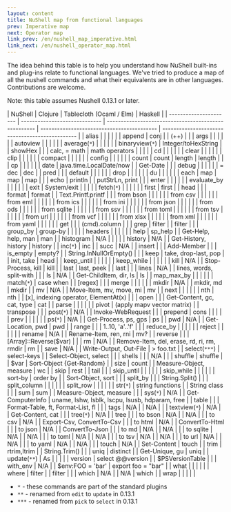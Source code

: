 ```yaml
---
layout: content
title: NuShell map from functional languages
prev: Imperative map 
next: Operator map
link_prev: /en/nushell_map_imperative.html
link_next: /en/nushell_operator_map.html 
---
```


The idea behind this table is to help you understand how NuShell built-ins and plug-ins relate to functional languages. We've tried to produce a map of all the nushell commands and what their equivalents are in other languages. Contributions are welcome.

Note: this table assumes Nushell 0.13.1 or later.


| NuShell                | Clojure                       | Tablecloth (Ocaml / Elm)                             | Haskell                                    |
| ---------------------- | ----------------------------- | ---------------------------------------------------- | ------------------------------------------ | ----------------------------------------------- |
| alias                  |                               |                                                      |                                            |                                                 |
| append                 | conj                          |                                                      | (++)                                       |                                                 |
| args                   |                               |                                                      |                                            |                                                 |
| autoview               |                               |                                                      |                                            |                                                 |
| average(`*`)           |                               |                                                      |                                            |                                                 |
| binaryview(`*`)        | Integer/toHexString           |                                                      | showHex                                    |                                                 |
| calc, = math           | math operators                |                                                      |                                            |                                                 |
| cd                     |                               |                                                      |                                            |                                                 |
| clear                  |                               |                                                      |                                            |                                                 |
| clip                   |                               |                                                      |                                            |                                                 |
| compact                |                               |                                                      |                                            |                                                 |
| config                 |                               |                                                      |                                            |                                                 |
| count                  | count                         | length                                               | length                                     |                                                 |
| cp                     |                               |                                                      |                                            |                                                 |
| date                   | java.time.LocalDate/now       |                                                      | Get-Date                                   |                                                 |
| debug                  |                               |                                                      |                                            |                                                 |
| = dec                  | dec                           |                                                      | pred                                       |                                                 |
| default                |                               |                                                      |                                            |                                                 |
| drop                   |                               |                                                      |                                            |                                                 |
| du                     |                               |                                                      |                                            |                                                 |
| each                   | map                           | map                                                  | map                                        |                                                 |
| echo                   | println                       |                                                      | putStrLn, print                            |                                                 |
| enter                  |                               |                                                      |                                            |                                                 |
| evaluate_by            |                               |                                                      |                                            |                                                 |
| exit                   | System/exit                   |                                                      |                                            |                                                 |
| fetch(`*`)             |                               |                                                      |                                            |                                                 |
| first                  | first                         |                                                      | head                                       |                                                 |
| format                 | format                        |                                                      | Text.Printf.printf                         |                                                 |
| from bson              |                               |                                                      |                                            |                                                 |
| from csv               |                               |                                                      |                                            |                                                 |
| from eml               |                               |                                                      |                                            |                                                 |
| from ics               |                               |                                                      |                                            |                                                 |
| from ini               |                               |                                                      |                                            |                                                 |
| from json              |                               |                                                      |                                            |                                                 |
| from ods               |                               |                                                      |                                            |                                                 |
| from sqlite            |                               |                                                      |                                            |                                                 |
| from ssv               |                               |                                                      |                                            |                                                 |
| from toml              |                               |                                                      |                                            |                                                 |
| from tsv               |                               |                                                      |                                            |                                                 |
| from url               |                               |                                                      |                                            |                                                 |
| from vcf               |                               |                                                      |                                            |                                                 |
| from xlsx              |                               |                                                      |                                            |                                                 |
| from xml               |                               |                                                      |                                            |                                                 |
| from yaml              |                               |                                                      |                                            |                                                 |
| get                    |                               |                                                      | (cmd).column                               |                                                 |
| grep                   | filter                        |                                                      | filter                                     |                                                 |
| group_by               | group-by                      |                                                      |                                            |                                                 |
| headers                |                               |                                                      |                                            |                                                 |
| help                   | sp_help                       |                                                      | Get-Help, help, man                        | man                                             |
| histogram              | N/A                           |                                                      |                                            |                                                 |
| history                | N/A                           |                                                      | Get-History, history                       | history                                         |
| inc(`*`)               | inc                           |                                                      | succ                                       | N/A                                             |
| insert                 |                               |                                                      | Add-Member                                 |                                                 |
| is_empty               | empty?                        |                                                      | String.InNullOrEmpty()                     |                                                 |
| keep                   | take, drop-last, pop          |                                                      | init, take                                 | head                                            |
| keep_until             |                               |                                                      |                                            |                                                 |
| keep_while             |                               |                                                      |                                            |                                                 |
| kill                   | N/A                           |                                                      | Stop-Process, kill                         | kill                                            |
| last                   | last, peek                    |                                                      | last                                       |                                                 |
| lines                  | N/A                           |                                                      | lines, words, split-with                   |                                                 |
| ls                     | N/A                           |                                                      | Get-ChildItem, dir, ls                     | ls                                              |
| map_max_by             |                               |                                                      |                                            |                                                 |
| match(`*`)             | case when                     |                                                      | [regex]                                    |                                                 |
| merge                  |                               |                                                      |                                            |                                                 |
| mkdir                  | N/A                           |                                                      | mkdir, md                                  | mkdir                                           |
| mv                     | N/A                           |                                                      | Move-Item, mv, move, mi                    | mv                                              |
| next                   |                               |                                                      |                                            |                                                 |
| nth                    | nth                           |                                                      | [x], indexing operator, ElementAt(x)       |                                                 |
| open                   |                               |                                                      | Get-Content, gc, cat, type                 | cat                                             |
| parse                  |                               |                                                      |                                            |                                                 |
| pivot                  | (apply mapv vector matrix)    |                                                      | transpose                                  |                                                 |
| post(`*`)              | N/A                           |                                                      | Invoke-WebRequest                          |                                                 |
| prepend                | cons                          |                                                      |                                            |                                                 |
| prev                   |                               |                                                      |                                            |                                                 |
| ps(`*`)                | N/A                           |                                                      | Get-Process, ps, gps                       | ps                                              |
| pwd                    | N/A                           |                                                      | Get-Location, pwd                          | pwd                                             |
| range                  |                               |                                                      | 1..10, 'a'..'f'                            |                                                 |
| reduce_by              |                               |                                                      |                                            |                                                 |
| reject                 |                               |                                                      |                                            |                                                 |
| rename                 | N/A                           |                                                      | Rename-Item, ren, rni                      | mv?                                             |
| reverse                |                               |                                                      | [Array]::Reverse($var)                     |                                                 |
| rm                     | N/A                           |                                                      | Remove-Item, del, erase, rd, ri, rm, rmdir | rm                                              |
| save                   | N/A                           |                                                      | Write-Output, Out-File                     | > foo.txt                                       |
| select(`***`)          | select-keys                   |                                                      | Select-Object, select                      |                                                 |
| shells                 |                               |                                                      | N/A                                        |                                                 |
| shuffle                | shuffle                       |                                                      | $var                                       | Sort-Object {Get-Random}                        |
| size                   | count                         |                                                      | Measure-Object, measure                    | wc                                              |
| skip                   | rest                          |                                                      | tail                                       |                                                 |
| skip_until             |                               |                                                      |                                            |                                                 |
| skip_while             |                               |                                                      |                                            |                                                 |
| sort-by                | order by                      |                                                      | Sort-Object, sort                          |                                                 |
| split_by               |                               |                                                      | String.Split()                             |                                                 |
| split_column           |                               |                                                      |                                            |                                                 |
| split_row              |                               |                                                      |                                            |                                                 |
| str(`*`)               | string functions              |                                                      | String class                               |                                                 |
| sum                    | sum                           |                                                      | Measure-Object, measure                    |                                                 |
| sys(`*`)               | N/A                           |                                                      | Get-ComputerInfo                           | uname, lshw, lsblk, lscpu, lsusb, hdparam, free |
| table                  |                               |                                                      | Format-Table, ft, Format-List, fl          |                                                 |
| tags                   | N/A                           |                                                      | N/A                                        |                                                 |
| textview(`*`)          | N/A                           |                                                      | Get-Content, cat                           |                                                 |
| tree(`*`)              | N/A                           |                                                      | tree                                       |                                                 |
| to bson                | N/A                           |                                                      | N/A                                        |                                                 |
| to csv                 | N/A                           |                                                      | Export-Csv, ConvertTo-Csv                  |                                                 |
| to html                | N/A                           |                                                      | ConvertTo-Html                             |                                                 |
| to json                | N/A                           |                                                      | ConvertTo-Json                             |                                                 |
| to md                  | N/A                           |                                                      | N/A                                        |                                                 |
| to sqlite              | N/A                           |                                                      | N/A                                        |                                                 |
| to toml                | N/A                           |                                                      | N/A                                        |                                                 |
| to tsv                 | N/A                           |                                                      | N/A                                        |                                                 |
| to url                 | N/A                           |                                                      | N/A                                        |                                                 |
| to yaml                | N/A                           |                                                      | N/A                                        |                                                 |
| touch                  | N/A                           |                                                      | Set-Content                                | touch                                           |
| trim                   | rtrim,ltrim                   |                                                      | String.Trim()                              |                                                 |
| uniq                   | distinct                      |                                                      | Get-Unique, gu                             | uniq                                            |
| update(`**`)           | As                            |                                                      |                                            |                                                 |
| version                | select @@version              |                                                      | $PSVersionTable                            |                                                 |
| with_env               | N/A                           |                                                      | $env:FOO = 'bar'                           | export foo = "bar"                              |
| what                   |                               |                                                      |                                            |                                                 |
| where                  | filter                        |                                                      | filter                                     |                                                 |
| which                  | N/A                           |                                                      | N/A                                        | which                                           |
| wrap                   |                               |                                                      |                                            |                                                 |

* `*` - these commands are part of the standard plugins
* `**` - renamed from `edit` to `update` in 0.13.1
* `***` - renamed from `pick` to `select` in 0.13.1
